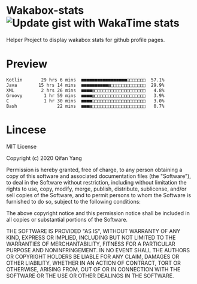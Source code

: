  # Wakabox-stats ![Update gist with WakaTime stats](https://github.com/underwindfall/wakabox-stats/workflows/Update%20gist%20with%20WakaTime%20stats/badge.svg)

  Helper Project to display wakabox stats for github profile pages. 
 # Preview 
  
  ```  
 Kotlin       29 hrs 6 mins  ■■■■■■■■■■■■■■■■■◱□□□□□□  57.1%
Java        15 hrs 14 mins  ■■■■■■■■■■▦□□□□□□□□□□□□□  29.9%
XML          2 hrs 26 mins  ■■■■▥□□□□□□□□□□□□□□□□□□□   4.8%
Groovy        1 hr 59 mins  ■■■■▥□□□□□□□□□□□□□□□□□□□   3.9%
C             1 hr 30 mins  ■■■■◱□□□□□□□□□□□□□□□□□□□   3.0%
Bash               22 mins  ■■■▦□□□□□□□□□□□□□□□□□□□□   0.7% 
 ``` 
  
 
 # Lincese 

  MIT License

  Copyright (c) 2020 Qifan Yang
  
  Permission is hereby granted, free of charge, to any person obtaining a copy
  of this software and associated documentation files (the "Software"), to deal
  in the Software without restriction, including without limitation the rights
  to use, copy, modify, merge, publish, distribute, sublicense, and/or sell
  copies of the Software, and to permit persons to whom the Software is
  furnished to do so, subject to the following conditions:
  
  The above copyright notice and this permission notice shall be included in all
  copies or substantial portions of the Software.
  
  THE SOFTWARE IS PROVIDED "AS IS", WITHOUT WARRANTY OF ANY KIND, EXPRESS OR
  IMPLIED, INCLUDING BUT NOT LIMITED TO THE WARRANTIES OF MERCHANTABILITY,
  FITNESS FOR A PARTICULAR PURPOSE AND NONINFRINGEMENT. IN NO EVENT SHALL THE
  AUTHORS OR COPYRIGHT HOLDERS BE LIABLE FOR ANY CLAIM, DAMAGES OR OTHER
  LIABILITY, WHETHER IN AN ACTION OF CONTRACT, TORT OR OTHERWISE, ARISING FROM,
  OUT OF OR IN CONNECTION WITH THE SOFTWARE OR THE USE OR OTHER DEALINGS IN THE
  SOFTWARE.
